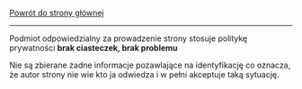 [Powrót do strony głównej](/README.md)

<hr>

Podmiot odpowiedzialny za prowadzenie strony stosuje politykę prywatności __brak ciasteczek, brak problemu__

Nie są zbierane żadne informacje pozawlające na identyfikację co oznacza, że autor strony nie wie kto ja odwiedza i w pełni akceptuje taką sytuację.
